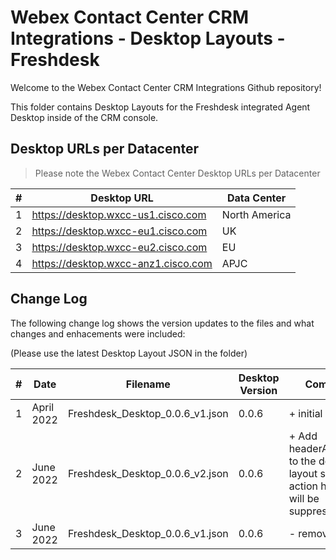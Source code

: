 # Webex Contact Center CRM Integrations - Desktop Layouts - Freshdesk

Welcome to the Webex Contact Center CRM Integrations Github repository!

This folder contains Desktop Layouts for the Freshdesk integrated Agent Desktop inside of the CRM console.

## Desktop URLs per Datacenter

> Please note the Webex Contact Center Desktop URLs per Datacenter

| #   | Desktop URL                         | Data Center   |
| --- | ----------------------------------- | ------------- |
| 1   | https://desktop.wxcc-us1.cisco.com  | North America |
| 2   | https://desktop.wxcc-eu1.cisco.com  | UK            |
| 3   | https://desktop.wxcc-eu2.cisco.com  | EU            |
| 4   | https://desktop.wxcc-anz1.cisco.com | APJC          |

## Change Log

The following change log shows the version updates to the files and what changes and enhacements were included:

(Please use the latest Desktop Layout JSON in the folder)

| #   | Date       | Filename                        | Desktop Version | Comments                                                                                 |
| --- | ---------- | ------------------------------- | --------------- | ---------------                                                                          |
| 1   | April 2022 | Freshdesk_Desktop_0.0.6_v1.json | 0.0.6           | + initial commit                                                                         |
| 2   | June 2022  | Freshdesk_Desktop_0.0.6_v2.json | 0.0.6           | + Add headerActions[""] to the desktop layout so the action headers will be suppressed.  |
| 3   | June  2022 | Freshdesk_Desktop_0.0.6_v1.json | 0.0.6           | - removed                                                                         |
